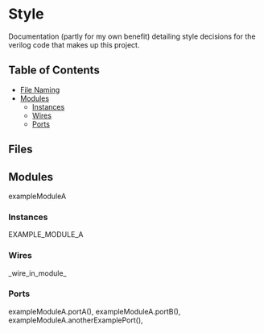 # Style

Documentation (partly for my own benefit) detailing style decisions for the verilog code that makes up this project.

## Table of Contents
+ [File Naming](#files)
+ [Modules](#Modules)
  + [Instances](#instances)
  + [Wires](#wires)
  + [Ports](#ports)
  
## <a name=#files></a> Files

## <a name=#modules></a> Modules

exampleModuleA

### <a name=#instances></a> Instances

EXAMPLE\_MODULE\_A

### <a name=#wires></a> Wires

\_wire\_in\_module\_

### <a name=#ports></a> Ports

exampleModuleA.portA(),
exampleModuleA.portB(),
exampleModuleA.anotherExamplePort(),
